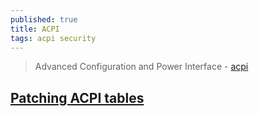 ```yaml
---
published: true
title: ACPI
tags: acpi security
---
```

> Advanced Configuration and Power Interface - [acpi](https://en.wikipedia.org/wiki/Advanced_Configuration_and_Power_Interface)

## [Patching ACPI tables](https://github.com/ivzave/matebook-linux#patching-acpi-tables)

